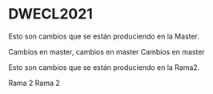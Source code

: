 # DWECL2021




Esto son cambios que se están produciendo en la Master.

Cambios en master, cambios en master
Cambios en master


Esto son cambios que se están produciendo en la Rama2.

Rama 2 Rama 2